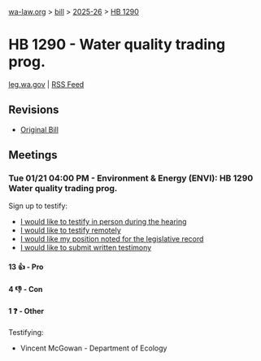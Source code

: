 [wa-law.org](/) > [bill](/bill/) > [2025-26](/bill/2025-26/) > [HB 1290](/bill/2025-26/hb/1290/)

# HB 1290 - Water quality trading prog.
[leg.wa.gov](https://app.leg.wa.gov/billsummary?BillNumber=1290&Year=2025&Initiative=false) | [RSS Feed](./rss.xml)

## Revisions
* [Original Bill](1/)

## Meetings
### Tue 01/21 04:00 PM - Environment & Energy (ENVI): HB 1290 Water quality trading prog.
Sign up to testify:
* [I would like to testify in person during the hearing](https://app.leg.wa.gov/csi/Testifier/Add?chamber=House&mId=32490&aId=161754&caId=24866&tId=1)
* [I would like to testify remotely](https://app.leg.wa.gov/csi/Testifier/Add?chamber=House&mId=32490&aId=161754&caId=24866&tId=2)
* [I would like my position noted for the legislative record](https://app.leg.wa.gov/csi/Testifier/Add?chamber=House&mId=32490&aId=161754&caId=24866&tId=3)
* [I would like to submit written testimony](https://app.leg.wa.gov/csi/Testifier/Add?chamber=House&mId=32490&aId=161754&caId=24866&tId=4)

#### 13 👍 - Pro

#### 4 👎 - Con

#### 1 ❓ - Other
Testifying:
* Vincent McGowan - Department of Ecology
